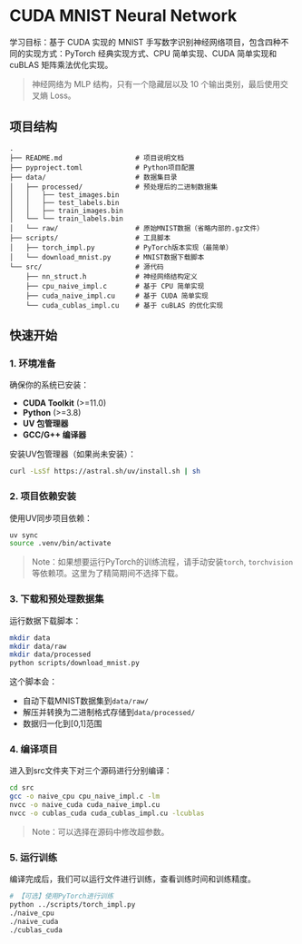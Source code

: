 # CUDA MNIST Neural Network

学习目标：基于 CUDA 实现的 MNIST 手写数字识别神经网络项目，包含四种不同的实现方式：PyTorch 经典实现方式、CPU 简单实现、CUDA 简单实现和 cuBLAS 矩阵乘法优化实现。

> 神经网络为 MLP 结构，只有一个隐藏层以及 10 个输出类别，最后使用交叉熵 Loss。

## 项目结构

```
.
├── README.md                  # 项目说明文档
├── pyproject.toml             # Python项目配置
├── data/                      # 数据集目录
│   ├── processed/             # 预处理后的二进制数据集
│   │   ├── test_images.bin
│   │   ├── test_labels.bin
│   │   ├── train_images.bin
│   └── └── train_labels.bin
│   └── raw/                   # 原始MNIST数据（省略内部的.gz文件）
├── scripts/                   # 工具脚本
│   ├── torch_impl.py          # PyTorch版本实现（最简单）
│   └── download_mnist.py      # MNIST数据下载脚本
└── src/                       # 源代码
    ├── nn_struct.h            # 神经网络结构定义
    ├── cpu_naive_impl.c       # 基于 CPU 简单实现
    ├── cuda_naive_impl.cu     # 基于 CUDA 简单实现
    └── cuda_cublas_impl.cu    # 基于 cuBLAS 的优化实现
```

## 快速开始

### 1. 环境准备

确保你的系统已安装：
- **CUDA Toolkit** (>=11.0)
- **Python** (>=3.8)
- **UV 包管理器**
- **GCC/G++ 编译器**

安装UV包管理器（如果尚未安装）：
```bash
curl -LsSf https://astral.sh/uv/install.sh | sh
```

### 2. 项目依赖安装

使用UV同步项目依赖：
```bash
uv sync
source .venv/bin/activate
```
> Note：如果想要运行PyTorch的训练流程，请手动安装`torch`, `torchvision`等依赖项。这里为了精简期间不选择下载。

### 3. 下载和预处理数据集

运行数据下载脚本：
```bash
mkdir data
mkdir data/raw
mkdir data/processed
python scripts/download_mnist.py
```

这个脚本会：
- 自动下载MNIST数据集到`data/raw/`
- 解压并转换为二进制格式存储到`data/processed/`
- 数据归一化到[0,1]范围

### 4. 编译项目

进入到src文件夹下对三个源码进行分别编译：
```bash
cd src
gcc -o naive_cpu cpu_naive_impl.c -lm
nvcc -o naive_cuda cuda_naive_impl.cu
nvcc -o cublas_cuda cuda_cublas_impl.cu -lcublas
```
> Note：可以选择在源码中修改超参数。

### 5. 运行训练

编译完成后，我们可以运行文件进行训练，查看训练时间和训练精度。

```bash
# 【可选】使用PyTorch进行训练
python ../scripts/torch_impl.py
./naive_cpu
./naive_cuda
./cublas_cuda
```
